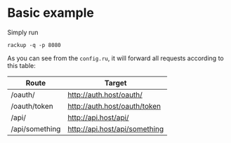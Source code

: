 # Basic example

Simply run

```
rackup -q -p 8080
```

As you can see from the `config.ru`, it will forward all requests according to this table:

| Route          | Target                        |
|----------------|-------------------------------|
| /oauth/        | http://auth.host/oauth/       |
| /oauth/token   | http://auth.host/oauth/token  |
| /api/          | http://api.host/api/          |
| /api/something | http://api.host/api/something |
